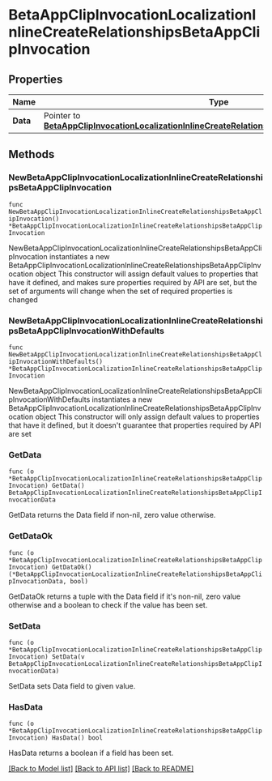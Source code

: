 # BetaAppClipInvocationLocalizationInlineCreateRelationshipsBetaAppClipInvocation

## Properties

Name | Type | Description | Notes
------------ | ------------- | ------------- | -------------
**Data** | Pointer to [**BetaAppClipInvocationLocalizationInlineCreateRelationshipsBetaAppClipInvocationData**](BetaAppClipInvocationLocalizationInlineCreateRelationshipsBetaAppClipInvocationData.md) |  | [optional] 

## Methods

### NewBetaAppClipInvocationLocalizationInlineCreateRelationshipsBetaAppClipInvocation

`func NewBetaAppClipInvocationLocalizationInlineCreateRelationshipsBetaAppClipInvocation() *BetaAppClipInvocationLocalizationInlineCreateRelationshipsBetaAppClipInvocation`

NewBetaAppClipInvocationLocalizationInlineCreateRelationshipsBetaAppClipInvocation instantiates a new BetaAppClipInvocationLocalizationInlineCreateRelationshipsBetaAppClipInvocation object
This constructor will assign default values to properties that have it defined,
and makes sure properties required by API are set, but the set of arguments
will change when the set of required properties is changed

### NewBetaAppClipInvocationLocalizationInlineCreateRelationshipsBetaAppClipInvocationWithDefaults

`func NewBetaAppClipInvocationLocalizationInlineCreateRelationshipsBetaAppClipInvocationWithDefaults() *BetaAppClipInvocationLocalizationInlineCreateRelationshipsBetaAppClipInvocation`

NewBetaAppClipInvocationLocalizationInlineCreateRelationshipsBetaAppClipInvocationWithDefaults instantiates a new BetaAppClipInvocationLocalizationInlineCreateRelationshipsBetaAppClipInvocation object
This constructor will only assign default values to properties that have it defined,
but it doesn't guarantee that properties required by API are set

### GetData

`func (o *BetaAppClipInvocationLocalizationInlineCreateRelationshipsBetaAppClipInvocation) GetData() BetaAppClipInvocationLocalizationInlineCreateRelationshipsBetaAppClipInvocationData`

GetData returns the Data field if non-nil, zero value otherwise.

### GetDataOk

`func (o *BetaAppClipInvocationLocalizationInlineCreateRelationshipsBetaAppClipInvocation) GetDataOk() (*BetaAppClipInvocationLocalizationInlineCreateRelationshipsBetaAppClipInvocationData, bool)`

GetDataOk returns a tuple with the Data field if it's non-nil, zero value otherwise
and a boolean to check if the value has been set.

### SetData

`func (o *BetaAppClipInvocationLocalizationInlineCreateRelationshipsBetaAppClipInvocation) SetData(v BetaAppClipInvocationLocalizationInlineCreateRelationshipsBetaAppClipInvocationData)`

SetData sets Data field to given value.

### HasData

`func (o *BetaAppClipInvocationLocalizationInlineCreateRelationshipsBetaAppClipInvocation) HasData() bool`

HasData returns a boolean if a field has been set.


[[Back to Model list]](../README.md#documentation-for-models) [[Back to API list]](../README.md#documentation-for-api-endpoints) [[Back to README]](../README.md)


